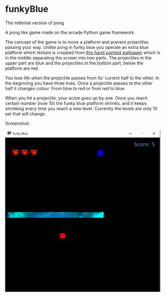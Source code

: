 # funkyBlue
The millenial version of pong


A pong like game made on the arcade Python game framework.

The concept of the game is to move a platform and prevent projectiles passing your way. Unlike pong in funky blue you operate an extra blue
platform which texture is cropped from  [this hand painted wallpaper](https://image.shutterstock.com/image-illustration/blur-hand-paint-wallpapers-dark-260nw-1586825791.jpg)
which is in the middle separating the screen into two parts. The projectiles in the upper part are blue and the projectiles in the bottom part, below the platform are red.

You lose life when the projectile passes from its' current half to the other. In the beginning you have three lives. Once a projectile passes to the other half it changes colour.
From blue to red or from red to blue.

When you hit a projectile, your score goes up by one. Once you reach certain number (now 10) the funky blue platform shrinks, and it keeps shrinking every time you reach a new level.
Currently the levels are only 10 yet that will change.

Screenshot:

![screenshot funky blue][ss_1]



[ss_1]: https://raw.githubusercontent.com/Alex92rus/funkyBlue/master/assets/funky_blue_ss1.png  "Funky Blue in the middle, guarding blue and red projectile"

